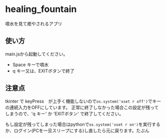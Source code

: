 # healing_fountain
噴水を見て癒やされるアプリ
## 使い方
main.jsから起動してください。
  - Space キーで噴水
  - q キー又は、EXITボタンで終了
## 注意点
tkinter で keyPress　が上手く機能しないので`os.system('xset r off')`でキーの連続入力をOFFにしています。
正常に終了しなかった場合この設定が残ってしまうので、'q キー' か 'EXITボタン' で終了してください。


もし設定が残ってしまった場合はpythonで`os.system('xset r on')`を実行するか、ログイン(PCを一旦スリープにする)し直したら元に戻ります。たぶん
